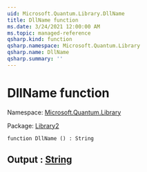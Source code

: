 ```yaml
---
uid: Microsoft.Quantum.Library.DllName
title: DllName function
ms.date: 3/24/2021 12:00:00 AM
ms.topic: managed-reference
qsharp.kind: function
qsharp.namespace: Microsoft.Quantum.Library
qsharp.name: DllName
qsharp.summary: ''
---
```


# DllName function

Namespace: [Microsoft.Quantum.Library](xref:Microsoft.Quantum.Library)

Package: [Library2](https://nuget.org/packages/Library2)




```qsharp
function DllName () : String
```


## Output : [String](xref:microsoft.quantum.lang-ref.string)

